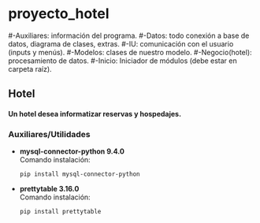# proyecto_hotel
#-Auxiliares: información del programa.
#-Datos: todo conexión a base de datos, diagrama de clases, extras.
#-IU: comunicación con el usuario (inputs y menús).
#-Modelos: clases de nuestro modelo.
#-Negocio(hotel): procesamiento de datos.
#-Inicio: Iniciador de módulos (debe estar en carpeta raíz).
<h2>Hotel</h2>
<h4>Un hotel desea informatizar reservas y hospedajes.</h4>
<h3>Auxiliares/Utilidades</h3>
<ul>
    <li><b>mysql-connector-python 9.4.0</b>
    <br>Comando instalación:</br> <pre><code>pip install mysql-connector-python</code></pre>
    </li>
    <li><b>prettytable 3.16.0</b>
    <br>Comando instalación:</br> <pre><code>pip install prettytable</code></pre>
    </li>
